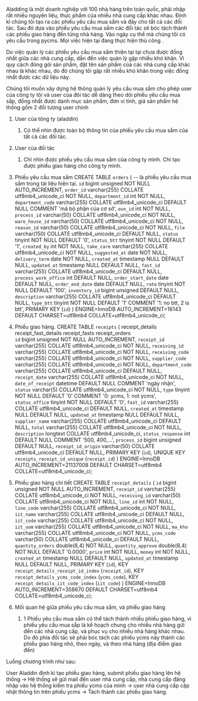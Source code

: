 Aladding là một doanh nghiệp với 100 nhà hàng trên toàn quốc, phải nhập rất nhiều nguyên liệu, thực phẩm của nhiều nhà cung cấp khác nhau.  Định kì chúng tôi tạo ra các phiếu yêu cầu mua sắm và đảy cho tất cả các đối tác. Sau đó dựa vào phiếu yêu cầu mua sắm các đối tác sẽ bóc tách thành các phiếu giao hàng đến từng nhà hàng. Vào ngày cụ thể mà chúng tôi có yêu cầu trong pycms. Mọi việc hiện tại đang thực hiện thủ công .

Do việc quản lý các phiếu yêu cầu mua sắm thiện tại tại chưa được đồng nhất giữa các nhà cung cấp, dẫn đến việc quản lý gặp nhiều khó khăn. Vì quy cách đóng gói sản phẩm, đặt tên sản phẩm của các nhà cung cấp khác nhau là khác nhau, do đó chúng tôi gặp rất nhiều khó khăn trong việc đồng nhất được các dữ liệu này.  

Chúng tôi muốn xây dựng hệ thông quản lý yêu cầu mua sắm cho phép user của công ty tôi và user của đôi tác dễ dàng theo dõi phiếu yêu cầu mua sắp, đồng nhất được danh mục sản phẩm, đơn vị tính, giá sản phẩm hệ thống gồm 2 đối tượng user chính

1. User của tông ty (aladdin)
    1. Có thể nhìn được toàn bộ thông tin của phiếu yêu cầu mua sắm của tất cả các đối tác.
2. User của đối tác
    1. Chỉ nhìn được phiếu yêu cẩu mua sắm của công ty mình. Chỉ tạo được phiếu giao hàng cho công ty mình.
3. Phiếu yêu cầu mua sắm
            CREATE TABLE `orders` ( -- là phiếu yêu cầu mua sắm trong tài liệu hiện tại.
            `id` bigint unsigned NOT NULL AUTO_INCREMENT,
            `order_id` varchar(255) COLLATE utf8mb4_unicode_ci NOT NULL,
            `department_id` int NOT NULL,
            `department_code` varchar(255) COLLATE utf8mb4_unicode_ci DEFAULT NULL COMMENT 'mã bộ phận của cơ sở',
            `oun_id` int NOT NULL,
            `process_id` varchar(50) COLLATE utf8mb4_unicode_ci NOT NULL,
            `ware_house_id` varchar(50) COLLATE utf8mb4_unicode_ci NOT NULL,
            `reason_id` varchar(50) COLLATE utf8mb4_unicode_ci NOT NULL,
            `file` varchar(150) COLLATE utf8mb4_unicode_ci DEFAULT NULL,
            `status` tinyint NOT NULL DEFAULT '0',
            `status_btt` tinyint NOT NULL DEFAULT '1',
            `created_by` int NOT NULL,
            `take_care` varchar(255) COLLATE utf8mb4_unicode_ci NOT NULL,
            `suggested_at` date NOT NULL,
            `delivery_term` date NOT NULL,
            `created_at` timestamp NULL DEFAULT NULL,
            `updated_at` timestamp NULL DEFAULT NULL,
            `fast_id` varchar(255) COLLATE utf8mb4_unicode_ci DEFAULT NULL,
            `process_work_office` int DEFAULT NULL,
            `order_start_date` date DEFAULT NULL,
            `order_end_date` date DEFAULT NULL,
            `rate` tinyint NOT NULL DEFAULT '100',
            `inventory_id` bigint unsigned DEFAULT NULL,
            `description` varchar(255) COLLATE utf8mb4_unicode_ci DEFAULT NULL,
            `type_btt` tinyint NOT NULL DEFAULT '1' COMMENT '1: no btt, 2 is btt',
            PRIMARY KEY (`id`)
            ) ENGINE=InnoDB AUTO_INCREMENT=16143 DEFAULT CHARSET=utf8mb4 COLLATE=utf8mb4_unicode_ci;
4. Phiếu giao hàng. 
        CREATE TABLE `receipts` ( receipt_details receipt_fast_details  receipt_fasts  receipt_orders  
        `id` bigint unsigned NOT NULL AUTO_INCREMENT,
        `receipt_id` varchar(255) COLLATE utf8mb4_unicode_ci NOT NULL,
        `receiving_id` varchar(255) COLLATE utf8mb4_unicode_ci NOT NULL,
        `receiving_code` varchar(255) COLLATE utf8mb4_unicode_ci NOT NULL,
        `supplier_code` varchar(255) COLLATE utf8mb4_unicode_ci NOT NULL,
        `department_code` varchar(255) COLLATE utf8mb4_unicode_ci DEFAULT NULL,
        `receipt_date` varchar(255) COLLATE utf8mb4_unicode_ci NOT NULL,
        `date_of_receipt` datetime DEFAULT NULL COMMENT 'ngày nhận',
        `status` varchar(5) COLLATE utf8mb4_unicode_ci NOT NULL,
        `type` tinyint NOT NULL DEFAULT '0' COMMENT '0: ycms, 1: not ycms',
        `status_office` tinyint NOT NULL DEFAULT '0',
        `fast_id` varchar(255) COLLATE utf8mb4_unicode_ci DEFAULT NULL,
        `created_at` timestamp NULL DEFAULT NULL,
        `updated_at` timestamp NULL DEFAULT NULL,
        `supplier_name` varchar(255) COLLATE utf8mb4_unicode_ci DEFAULT NULL,
        `total` varchar(255) COLLATE utf8mb4_unicode_ci NOT NULL,
        `description` longtext COLLATE utf8mb4_unicode_ci,
        `status_response` int DEFAULT NULL COMMENT '500, 400,...',
        `process_id` bigint unsigned DEFAULT NULL,
        `receipt_id_origin` varchar(50) COLLATE utf8mb4_unicode_ci DEFAULT NULL,
        PRIMARY KEY (`id`),
        UNIQUE KEY `receipts_receipt_id_unique` (`receipt_id`)
        ) ENGINE=InnoDB AUTO_INCREMENT=21137008 DEFAULT CHARSET=utf8mb4 COLLATE=utf8mb4_unicode_ci;

5. Phiếu giao hàng chi tiết
    CREATE TABLE `receipt_details` (
    `id` bigint unsigned NOT NULL AUTO_INCREMENT,
    `receipt_id` varchar(255) COLLATE utf8mb4_unicode_ci NOT NULL,
    `receiving_id` varchar(50) COLLATE utf8mb4_unicode_ci NOT NULL,
    `line_id` int NOT NULL,
    `line_code` varchar(255) COLLATE utf8mb4_unicode_ci NOT NULL,
    `iit_name` varchar(255) COLLATE utf8mb4_unicode_ci DEFAULT NULL,
    `iit_code` varchar(255) COLLATE utf8mb4_unicode_ci NOT NULL,
    `iit_uom` varchar(255) COLLATE utf8mb4_unicode_ci NOT NULL,
    `ma_kho` varchar(255) COLLATE utf8mb4_unicode_ci NOT NULL,
    `ycms_code` varchar(50) COLLATE utf8mb4_unicode_ci DEFAULT NULL,
    `quantity_orders` double(8,4) NOT NULL,
    `quantity_approve` double(8,4) NOT NULL DEFAULT '0.0000',
    `price` int NOT NULL,
    `money` int NOT NULL,
    `created_at` timestamp NULL DEFAULT NULL,
    `updated_at` timestamp NULL DEFAULT NULL,
    PRIMARY KEY (`id`),
    KEY `receipt_details_receipt_id_index` (`receipt_id`),
    KEY `receipt_details_ycms_code_index` (`ycms_code`),
    KEY `receipt_details_iit_code_index` (`iit_code`)
    ) ENGINE=InnoDB AUTO_INCREMENT=358670 DEFAULT CHARSET=utf8mb4 COLLATE=utf8mb4_unicode_ci;



5. Mối quan hệ giữa phiếu yêu cầu  mua sắm, và phiếu giao hàng
    1. 1 Phiếu yêu cầu mua sắm có thể tách thành nhiều phiếu giao hàng, vì phiếu yêu cầu mua sắp là kế hoạch chung cho nhiều nhà hàng gửi đến các nhà cung cấp, và phục vụ cho nhiều nhà hàng khác nhau. Do đó phía đối tác sẽ phải bóc tách các phiếu ycms này thành các phiếu giao hàng nhỏ, theo ngày, và theo nhà hàng (địa điểm giao đến)

Luồng chương trình như sau:

User Aladdin định kì tạo phiếu giao hàng, submit phiếu giao hàng lên hệ thống → Hệ thống sẽ gửi mail đến user nhà cung cấp, nhà cung cấp đăng nhập vào hệ thống kiểm tra phiếu ycms của mình → user nhà cung cấp cập nhật thông tin trên phiếu ycms → Tách thành các phiếu giao hàng.